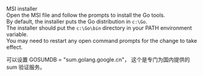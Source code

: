 
MSI installer  
Open the MSI file and follow the prompts to install the Go tools.   
By default, the installer puts the Go distribution in `c:\Go`.   
The installer should put the `c:\Go\bin` directory in your PATH environment variable.   
You may need to restart any open command prompts for the change to take effect.   



可以设置 GOSUMDB = "sum.golang.google.cn"， 这个是专门为国内提供的 sum 验证服务。   
